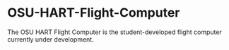 # OSU-HART-Flight-Computer
The OSU HART Flight Computer is the student-developed flight computer currently under development.
